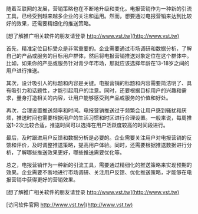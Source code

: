 随着互联网的发展，营销策略也在不断地升级和变化。电报营销作为一种新的引流工具，已经受到越来越多企业的关注和运用。然而，想要通过电报营销来达到比较好的效果，还需要精细化的推送策略。

[想了解推广相关软件的朋友请登录 http://www.vst.tw](http://www.vst.tw)

首先，精准定位目标受众是非常重要的。企业需要通过市场调研和数据分析，了解自己的产品或服务的目标用户群体，然后将电报营销推送对象定位在这个群体中。比如，如果你的产品或服务针对青少年市场，那就应该选择年龄在13-18岁之间的用户进行推送。

其次，设计吸引人的标题和内容是关键。电报营销的标题和内容需要简洁明了、具有吸引力和话题性，才能引起用户的注意。同时，还要根据目标用户的兴趣和需求，量身打造相关的内容，让用户能够感受到产品或服务的价值和好处。

再次，合理设置推送频率和时间。电报营销推送过于频繁会让用户感到骚扰和厌烦，推送时间也需要根据用户的生活习惯和时区进行合理设置。一般来说，每周推送1-2次比较合适，推送时间可以选择在用户活跃度较高的时间段进行。

最后，及时跟进用户反馈和数据分析是必要的。企业需要关注用户对电报营销的反馈和评价，及时调整推送策略，提高用户体验。同时，还需要根据推送数据进行分析，了解哪些推送效果更好，哪些推送需要优化等。

总之，电报营销作为一种新的引流工具，需要通过精细化的推送策略来实现预期的效果。企业需要不断地进行市场调研、关注用户反馈、优化推送策略，才能够在电报营销中获得更好的营销效果。

[想了解推广相关软件的朋友请登录 http://www.vst.tw](http://www.vst.tw)


[访问软件官网 http://www.vst.tw](http://www.vst.tw)
